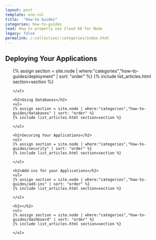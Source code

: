 ```yaml
---
layout: post
template: one-col
title:  "How-to Guides"
categories: how-to-guides
lead: How to properly use Cloud 66 for Node
legacy: false
permalink: /:collection/:categories/index.html
---
```


<div class="Toc Toc--howto">
    <h2>Deploying Your Applications</h2>
    <ul>
    {% assign section = site.node | where:"categories","how-to-guides/deployment" | sort: "order" %}
    {% include list_articles.html section=section %}
    
    </ul>

    <h2>Using Databases</h2>
    <ul>
    {% assign section = site.node | where:"categories","how-to-guides/databases" | sort: "order" %}
    {% include list_articles.html section=section %}
    
    </ul>

    <h2>Securing Your Applications</h2>
    <ul>
    {% assign section = site.node | where:"categories","how-to-guides/security" | sort: "order" %}
    {% include list_articles.html section=section %}
    
    </ul>

    <h2>Add-ins for your Applications</h2>
    <ul>
    {% assign section = site.node | where:"categories","how-to-guides/add-ins" | sort: "order" %}
    {% include list_articles.html section=section %}
    
    </ul>

    <h2></h2>
    <ul>
    {% assign section = site.node | where:"categories","how-to-guides/dashboard" | sort: "order" %}
    {% include list_articles.html section=section %}
    
    </ul>
</div><!--/.Toc-->